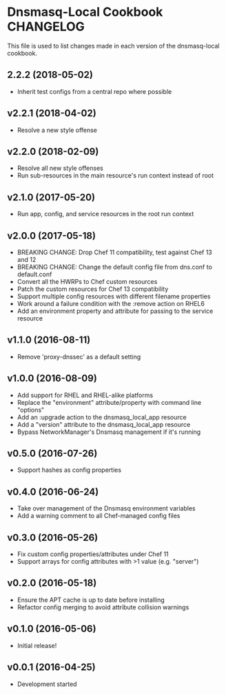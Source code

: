# Dnsmasq-Local Cookbook CHANGELOG

This file is used to list changes made in each version of the dnsmasq-local
cookbook.

## 2.2.2 (2018-05-02)

- Inherit test configs from a central repo where possible

## v2.2.1 (2018-04-02)

- Resolve a new style offense

## v2.2.0 (2018-02-09)

- Resolve all new style offenses
- Run sub-resources in the main resource's run context instead of root

## v2.1.0 (2017-05-20)

- Run app, config, and service resources in the root run context

## v2.0.0 (2017-05-18)

- BREAKING CHANGE: Drop Chef 11 compatibility, test against Chef 13 and 12
- BREAKING CHANGE: Change the default config file from dns.conf to default.conf
- Convert all the HWRPs to Chef custom resources
- Patch the custom resources for Chef 13 compatibility
- Support multiple config resources with different filename properties
- Work around a failure condition with the :remove action on RHEL6
- Add an environment property and attribute for passing to the service resource

## v1.1.0 (2016-08-11)

- Remove 'proxy-dnssec' as a default setting

## v1.0.0 (2016-08-09)

- Add support for RHEL and RHEL-alike platforms
- Replace the "environment" attribute/property with command line "options"
- Add an :upgrade action to the dnsmasq_local_app resource
- Add a "version" attribute to the dnsmasq_local_app resource
- Bypass NetworkManager's Dnsmasq management if it's running

## v0.5.0 (2016-07-26)

- Support hashes as config properties

## v0.4.0 (2016-06-24)

- Take over management of the Dnsmasq environment variables
- Add a warning comment to all Chef-managed config files

## v0.3.0 (2016-05-26)

- Fix custom config properties/attributes under Chef 11
- Support arrays for config attributes with >1 value (e.g. "server")

## v0.2.0 (2016-05-18)

- Ensure the APT cache is up to date before installing
- Refactor config merging to avoid attribute collision warnings

## v0.1.0 (2016-05-06)

- Initial release!

## v0.0.1 (2016-04-25)

- Development started
